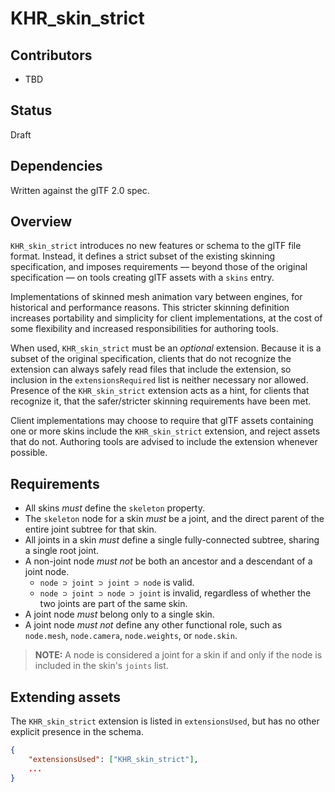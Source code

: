 # KHR\_skin\_strict

## Contributors

* TBD

## Status

Draft

## Dependencies

Written against the glTF 2.0 spec.

## Overview

`KHR_skin_strict` introduces no new features or schema to the glTF file format. Instead, it defines a strict subset of the existing skinning specification, and imposes requirements — beyond those of the original specification — on tools creating glTF assets with a `skins` entry.

Implementations of skinned mesh animation vary between engines, for historical and performance reasons. This stricter skinning definition increases portability and simplicity for client implementations, at the cost of some flexibility and increased responsibilities for authoring tools.

When used, `KHR_skin_strict` must be an *optional* extension. Because it is a subset of the original specification, clients that do not recognize the extension can always safely read files that include the extension, so inclusion in the `extensionsRequired` list is neither necessary nor allowed. Presence of the `KHR_skin_strict` extension acts as a hint, for clients that recognize it, that the safer/stricter skinning requirements have been met.

Client implementations may choose to require that glTF assets containing one or more skins include the `KHR_skin_strict` extension, and reject assets that do not. Authoring tools are advised to include the extension whenever possible.

## Requirements

* All skins *must* define the `skeleton` property.
* The `skeleton` node for a skin *must* be a joint, and the direct parent of the entire joint subtree for that skin.
* All joints in a skin *must* define a single fully-connected subtree, sharing a single root joint.
* A non-joint node *must not* be both an ancestor and a descendant of a joint node.
    * `node ⊃ joint ⊃ joint ⊃ node` is valid.
    * `node ⊃ joint ⊃ node ⊃ joint` is invalid, regardless of whether the two joints are part of the same skin.
* A joint node *must* belong only to a single skin.
* A joint node *must not* define any other functional role, such as `node.mesh`, `node.camera`, `node.weights`, or `node.skin`.

> **NOTE:** A node is considered a joint for a skin if and only if the node is included in the skin's `joints` list.

## Extending assets

The `KHR_skin_strict` extension is listed in `extensionsUsed`, but has no other explicit presence in the schema.

```json
{
    "extensionsUsed": ["KHR_skin_strict"],
    ...
}
```
